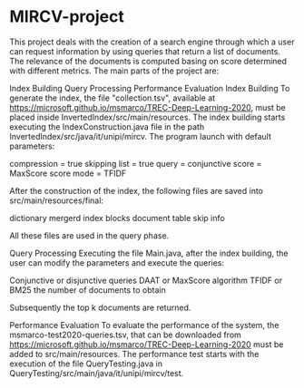 # MIRCV-project

This project deals with the creation of a search engine through which a user can request information by using queries that return a list of documents. The relevance of the documents is computed basing on score determined with different metrics. The main parts of the project are:

Index Building
Query Processing
Performance Evaluation
Index Building
To generate the index, the file "collection.tsv", available at https://microsoft.github.io/msmarco/TREC-Deep-Learning-2020, must be placed inside InvertedIndex/src/main/resources. The index building starts executing the IndexConstruction.java file in the path InvertedIndex/src/java/it/unipi/mircv. The program launch with default parameters:

compression = true
skipping list = true
query = conjunctive
score = MaxScore
score mode = TFIDF

After the construction of the index, the following files are saved into src/main/resources/final:

dictionary
mergerd index blocks
document table
skip info

All these files are used in the query phase.

Query Processing
Executing the file Main.java, after the index building, the user can modify the parameters and execute the queries:

Conjunctive or disjunctive queries
DAAT or MaxScore algorithm
TFIDF or BM25
the number of documents to obtain

Subsequently the top k documents are returned.

Performance Evaluation
To evaluate the performance of the system, the msmarco-test2020-queries.tsv, that can be downloaded from https://microsoft.github.io/msmarco/TREC-Deep-Learning-2020 must be added to src/main/resources. The performance test starts with the execution of the file QueryTesting.java in QueryTesting/src/main/java/it/unipi/mircv/test.
